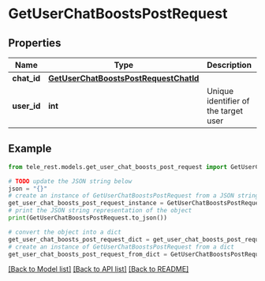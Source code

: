 # GetUserChatBoostsPostRequest


## Properties

Name | Type | Description | Notes
------------ | ------------- | ------------- | -------------
**chat_id** | [**GetUserChatBoostsPostRequestChatId**](GetUserChatBoostsPostRequestChatId.md) |  | 
**user_id** | **int** | Unique identifier of the target user | 

## Example

```python
from tele_rest.models.get_user_chat_boosts_post_request import GetUserChatBoostsPostRequest

# TODO update the JSON string below
json = "{}"
# create an instance of GetUserChatBoostsPostRequest from a JSON string
get_user_chat_boosts_post_request_instance = GetUserChatBoostsPostRequest.from_json(json)
# print the JSON string representation of the object
print(GetUserChatBoostsPostRequest.to_json())

# convert the object into a dict
get_user_chat_boosts_post_request_dict = get_user_chat_boosts_post_request_instance.to_dict()
# create an instance of GetUserChatBoostsPostRequest from a dict
get_user_chat_boosts_post_request_from_dict = GetUserChatBoostsPostRequest.from_dict(get_user_chat_boosts_post_request_dict)
```
[[Back to Model list]](../README.md#documentation-for-models) [[Back to API list]](../README.md#documentation-for-api-endpoints) [[Back to README]](../README.md)


